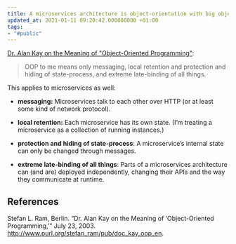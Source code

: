 ```yaml
---
title: A microservices architecture is object-orientation with big objects
updated_at: 2021-01-11 09:20:42.000000000 +01:00
tags:
- "#public"
---
```



[Dr. Alan Kay on the Meaning of "Object-Oriented Programming"](http://www.purl.org/stefan_ram/pub/doc_kay_oop_en):

> OOP to me means only messaging, local retention and protection and hiding of state-process, and extreme late-binding of all things.

This applies to microservices as well:

* **messaging:** Microservices talk to each other over HTTP (or at least some kind of network protocol).

* **local retention:** Each microservice has its own state. (I’m treating a microservice as a collection of running instances.)

* **protection and hiding of state-process**: A microservice’s internal state can only be changed through messages.

* **extreme late-binding of all things**: Parts of a microservices architecture can (and are) deployed independently, changing their APIs and the way they communicate at runtime.

## References
Stefan L. Ram, Berlin. “Dr. Alan Kay on the Meaning of ‘Object-Oriented Programming,’” July 23, 2003. http://www.purl.org/stefan_ram/pub/doc_kay_oop_en.